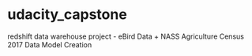 # udacity_capstone
redshift data warehouse project - eBird Data + NASS Agriculture Census 2017 Data Model Creation

